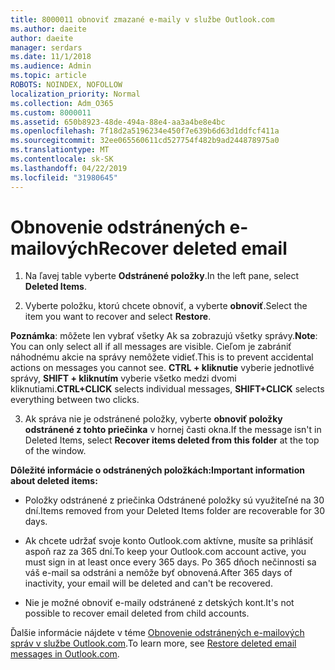 ```yaml
---
title: 8000011 obnoviť zmazané e-maily v službe Outlook.com
ms.author: daeite
author: daeite
manager: serdars
ms.date: 11/1/2018
ms.audience: Admin
ms.topic: article
ROBOTS: NOINDEX, NOFOLLOW
localization_priority: Normal
ms.collection: Adm_O365
ms.custom: 8000011
ms.assetid: 650b8923-48de-494a-88e4-aa3a4be8e4bc
ms.openlocfilehash: 7f18d2a5196234e450f7e639b6d63d1ddfcf411a
ms.sourcegitcommit: 32ee065560611cd527754f482b9ad244878975a0
ms.translationtype: MT
ms.contentlocale: sk-SK
ms.lasthandoff: 04/22/2019
ms.locfileid: "31980645"
---
```

# <a name="recover-deleted-email"></a><span data-ttu-id="3e3f1-102">Obnovenie odstránených e-mailových</span><span class="sxs-lookup"><span data-stu-id="3e3f1-102">Recover deleted email</span></span>

1. <span data-ttu-id="3e3f1-103">Na ľavej table vyberte **Odstránené položky**.</span><span class="sxs-lookup"><span data-stu-id="3e3f1-103">In the left pane, select **Deleted Items**.</span></span> 
    
2. <span data-ttu-id="3e3f1-104">Vyberte položku, ktorú chcete obnoviť, a vyberte **obnoviť**.</span><span class="sxs-lookup"><span data-stu-id="3e3f1-104">Select the item you want to recover and select **Restore**.</span></span> 
  
 <span data-ttu-id="3e3f1-105">**Poznámka**: môžete len vybrať všetky Ak sa zobrazujú všetky správy.</span><span class="sxs-lookup"><span data-stu-id="3e3f1-105">**Note**: You can only select all if all messages are visible.</span></span> <span data-ttu-id="3e3f1-106">Cieľom je zabrániť náhodnému akcie na správy nemôžete vidieť.</span><span class="sxs-lookup"><span data-stu-id="3e3f1-106">This is to prevent accidental actions on messages you cannot see.</span></span> <span data-ttu-id="3e3f1-107">**CTRL + kliknutie** vyberie jednotlivé správy, **SHIFT + kliknutím** vyberie všetko medzi dvomi kliknutiami.</span><span class="sxs-lookup"><span data-stu-id="3e3f1-107">**CTRL+CLICK** selects individual messages, **SHIFT+CLICK** selects everything between two clicks.</span></span> 
    
3. <span data-ttu-id="3e3f1-108">Ak správa nie je odstránené položky, vyberte **obnoviť položky odstránené z tohto priečinka** v hornej časti okna.</span><span class="sxs-lookup"><span data-stu-id="3e3f1-108">If the message isn't in Deleted Items, select **Recover items deleted from this folder** at the top of the window.</span></span> 
    
 <span data-ttu-id="3e3f1-109">**Dôležité informácie o odstránených položkách:**</span><span class="sxs-lookup"><span data-stu-id="3e3f1-109">**Important information about deleted items:**</span></span>
  
- <span data-ttu-id="3e3f1-110">Položky odstránené z priečinka Odstránené položky sú využiteľné na 30 dní.</span><span class="sxs-lookup"><span data-stu-id="3e3f1-110">Items removed from your Deleted Items folder are recoverable for 30 days.</span></span>
    
- <span data-ttu-id="3e3f1-111">Ak chcete udržať svoje konto Outlook.com aktívne, musíte sa prihlásiť aspoň raz za 365 dní.</span><span class="sxs-lookup"><span data-stu-id="3e3f1-111">To keep your Outlook.com account active, you must sign in at least once every 365 days.</span></span> <span data-ttu-id="3e3f1-112">Po 365 dňoch nečinnosti sa váš e-mail sa odstráni a nemôže byť obnovená.</span><span class="sxs-lookup"><span data-stu-id="3e3f1-112">After 365 days of inactivity, your email will be deleted and can't be recovered.</span></span>
    
- <span data-ttu-id="3e3f1-113">Nie je možné obnoviť e-maily odstránené z detských kont.</span><span class="sxs-lookup"><span data-stu-id="3e3f1-113">It's not possible to recover email deleted from child accounts.</span></span>
    
<span data-ttu-id="3e3f1-114">Ďalšie informácie nájdete v téme [Obnovenie odstránených e-mailových správ v službe Outlook.com](https://go.microsoft.com/fwlink/p/?linkid=873117).</span><span class="sxs-lookup"><span data-stu-id="3e3f1-114">To learn more, see [Restore deleted email messages in Outlook.com](https://go.microsoft.com/fwlink/p/?linkid=873117).</span></span>
  

